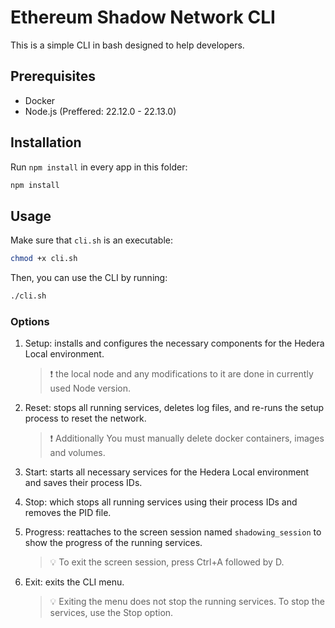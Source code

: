 # Ethereum Shadow Network CLI
This is a simple CLI in bash designed to help developers.

## Prerequisites

- Docker
- Node.js (Preffered: 22.12.0 - 22.13.0)

## Installation

Run `npm install` in every app in this folder:

```sh
npm install
```

## Usage

Make sure that `cli.sh` is an executable:

```sh
chmod +x cli.sh
```

Then, you can use the CLI by running:

```sh
./cli.sh
```

### Options
1. Setup: installs and configures the necessary components for the Hedera Local environment. 
    > ❗️ the local node and any modifications to it are done in currently used Node version. 

1. Reset: stops all running services, deletes log files, and re-runs the setup process to reset the network. 
    > ❗️ Additionally You must manually delete docker containers, images and volumes.

1. Start: starts all necessary services for the Hedera Local environment and saves their process IDs.

1. Stop: which stops all running services using their process IDs and removes the PID file.

1. Progress: reattaches to the screen session named `shadowing_session` to show the progress of the running services. 
    > 💡 To exit the screen session, press Ctrl+A followed by D.

1. Exit: exits the CLI menu. 
    > 💡 Exiting the menu does not stop the running services. To stop the services, use the Stop option.